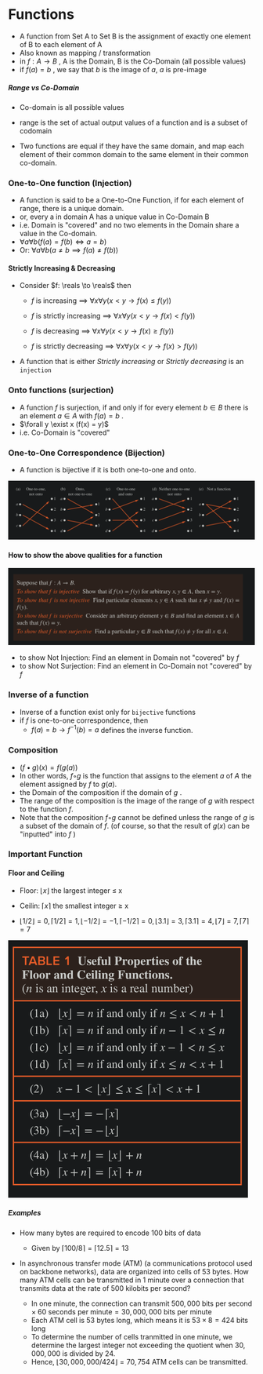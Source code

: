 # Functions 

- A function from Set A to Set B is the assignment of exactly one element of B to each element of A
- Also known as mapping / transformation
- in $f: A \to B$ , A is the Domain, B is the Co-Domain (all possible values)
- if $f(a) = b$ , we say that $b$ is the image of $a$, $a$ is pre-image

##### Range vs Co-Domain

- Co-domain is all possible values
- range is the set of actual output values of a function and is a subset of codomain

- Two functions are equal if they have the same domain, and map each element of their common domain to the same element in their common co-domain.

### One-to-One function (Injection)

- A function is said to be a One-to-One Function, if for each element of range, there is a unique domain.
- or, every a in domain A has a unique value in Co-Domain B
- i.e. Domain is "covered" and no two elements in the Domain share a value in the Co-domain.
- $\forall a \forall b (f(a) = f(b) \iff a = b)$ 
- Or: $\forall a \forall b (a ≠ b \implies f(a) ≠ f(b))$ 


#### Strictly Increasing & Decreasing 

- Consider $f: \reals \to \reals$ then 
    - $f$ is increasing $\implies$ $\forall x \forall y (x < y \to f(x) ≤ f(y))$ 
    - $f$ is strictly increasing $\implies$ $\forall x \forall y (x < y \to f(x) < f(y))$ 

    - $f$ is decreasing $\implies$ $\forall x \forall y (x < y \to f(x) ≥ f(y))$ 
    - $f$ is strictly decreasing $\implies$ $\forall x \forall y (x < y \to f(x) > f(y))$   

- A function that is either _Strictly increasing_ or _Strictly decreasing_ is an `injection`

### Onto functions (surjection)

- A function $f$ is surjection, if and only if for every element $b \in B$ there is an element $a \in A$ with $f(a)=b$ . 
- $\forall y \exist x (f(x) = y)$ 
- i.e. Co-Domain is "covered"

### One-to-One Correspondence (Bijection)

- A function is bijective if it is both one-to-one and onto.

![c299727bac2e659ee98694de9fc27d4d.png](c299727bac2e659ee98694de9fc27d4d.png)

#### How to show the above qualities for a function

![39388dc5600b650c34f2171e8ed49547.png](39388dc5600b650c34f2171e8ed49547.png)

- to show Not Injection: Find an element in Domain not "covered" by $f$
- to show Not Surjection: Find an element in Co-Domain not "covered" by $f$ 

### Inverse of a function

- Inverse of a function exist only for `bijective` functions 
- if $f$ is one-to-one correspondence, then 
    - $f(a) = b \to f^{-1}(b) = a$ defines the inverse function.

### Composition 

- $(f \bullet g)(x) = f(g(a))$ 
- In other words, $f◦g$ is the function that assigns to the element $a$ of $A$ the element assigned by $f$ to $g(a)$.
- the Domain of the composition if the domain of $g$ .
- The range of the composition is the image of the range of $g$ with respect to the function $f$.
- Note that the composition $f◦g$ cannot be defined unless the range of $g$ is a subset of the domain of $f$. (of course, so that the result of $g(x)$ can be "inputted" into $f$ )

### Important Function 

#### Floor and Ceiling 

- Floor: $\lfloor x \rfloor$ the largest integer ≤ x
- Ceilin: $\lceil x \rceil$ the smallest integer ≥ x

- $⌊ 1 / 2 ⌋ = 0, ⌈1 / 2 ⌉ = 1, ⌊− 1 / 2 ⌋ = −1, ⌈−1 / 2 ⌉ = 0, ⌊3.1⌋ = 3, ⌈3.1⌉ = 4, ⌊7⌋ = 7, ⌈7⌉ = 7$ 

![099510d9d867938f835763232f23053d.png](099510d9d867938f835763232f23053d.png)

##### Examples 

- How many bytes are required to encode 100 bits of data 
    
    - Given by $\lceil 100 / 8 \rceil = \lceil 12.5 \rceil = 13$ 

- In asynchronous transfer mode (ATM) (a communications protocol used on backbone networks), data are organized into cells of 53 bytes. How many ATM cells can be transmitted in 1 minute over a connection that transmits data at the rate of 500 kilobits per second?
    
    - In one minute, the connection can transmit $500,000 \text{ bits per second} \times 60 \text{ seconds per minute} = 30,000,000$ bits per minute
    - Each ATM cell is $53$ bytes long, which means it is $53 \times 8 = 424$ bits long
    - To determine the number of cells tranmitted in one minute, we determine the largest integer not exceeding the quotient when $30,000,000$ is divided by $24$. 
    - Hence, $\lfloor 30,000,000 / 424 \rfloor = 70,754$ ATM cells can be transmitted.